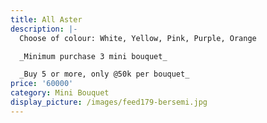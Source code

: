 ```yaml
---
title: All Aster
description: |-
  Choose of colour: White, Yellow, Pink, Purple, Orange

  _Minimum purchase 3 mini bouquet_

  _Buy 5 or more, only @50k per bouquet_
price: '60000'
category: Mini Bouquet
display_picture: /images/feed179-bersemi.jpg
---
```


